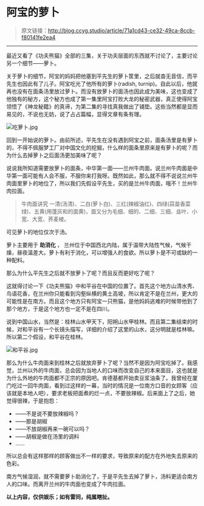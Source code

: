 # 阿宝的萝卜

[annotation]: <id> (71a1cd43-ce32-49ca-8ccb-f80141fe2ea4)
[annotation]: <create_time> (2018-01-01 20:30:32)
[annotation]: <category> (心情随笔)
[annotation]: <status> (public)
[annotation]: <comments> (true)

> 原文链接：<http://blog.ccyg.studio/article/71a1cd43-ce32-49ca-8ccb-f80141fe2ea4>

---

最近又看了《功夫熊猫》全部的三集，关于功夫层面的东西就不讨论了，主要讨论另一个细节——萝卜。

关于萝卜的细节，阿宝的妈妈把他塞到平先生的萝卜筐里，之后就杳无音信，而平先生也因此有了儿子。阿宝吃光了他所有的萝卜(radish, turnip)。自此以后，他就再也没有在面条汤里放过萝卜。而没有放萝卜的面汤也因此成为美味，这也变成了他独有的秘方，这个秘方也成了第一集里阿宝打败大龙的秘密武器，真正使得阿宝领悟了《神龙秘籍》的真谛，为第二集的寻找真我做出了铺垫。这些当然都是显而易见的，不说也无妨，说了占占篇幅，显得文章有条有理。

![吃萝卜.jpg](http://pqs8hg59d.bkt.clouddn.com/%E9%98%BF%E5%AE%9D%E7%9A%84%E8%90%9D%E5%8D%9C-%E5%90%83%E8%90%9D%E5%8D%9C.jpg)

回到一开始说的萝卜。由前所述，平先生在没有遇到阿宝之前，面条汤里是有萝卜的，不得不佩服梦工厂对中国文化的挖掘，什么样的面条里原来是有萝卜的呢？而为什么去掉萝卜之后面汤更加美味了呢？

说说我所知道需要放萝卜的面条，中华第一面——兰州牛肉面。说兰州牛肉面是中华第一面可能有人会不服，不服你来打我呀。既然如此，那么就不得不说说兰州牛肉面里萝卜的地位了，所以我们先假设平先生，买的是兰州牛肉面，哦不！兰州牛肉拉面。

>牛肉面讲究 一清(汤清)、二白(萝卜白)、三红(辣椒油红)、四绿(蒜苗香菜绿)、五黄(用蓬灰和的面黄)，面又分为毛细、细的、二细、三细、韭叶、小宽、大宽、荞麦棱。

可见萝卜的地位仅次于汤。

萝卜主要用于 **助消化** ， 兰州位于中国西北内陆，属于温带大陆性气候，气候干燥，昼夜温差大。萝卜有利于消化，可以增强人的食欲。所以萝卜是不可或缺的一种配料。

那么为什么平先生之后就不放萝卜了呢？而且反而更好吃了呢？

这就得讨论一下《功夫熊猫》中和平谷在中国的位置了。首先这个地方山清水秀、鸟语花香，在兰州你只能看到沟壑纵横的黄土高坡，所以肯定不是在兰州，更大的可能性是在南方。而且这个地方只有阿宝一只熊猫，是他妈妈逃难的时候带他到了那个地方，于是这个地方也一定不是在四川。

说到中国山水，当然是：桂林山水甲天下，阳朔山水甲桂林。而且第二集结束的时候，对和平谷有一个长镜头描写，详细的介绍了这里的山水，这分明就是桂林嘛。所以第二个假设，和平谷在桂林。

![和平谷.jpg](http://pqs8hg59d.bkt.clouddn.com/%E9%98%BF%E5%AE%9D%E7%9A%84%E8%90%9D%E5%8D%9C-%E5%92%8C%E5%B9%B3%E8%B0%B7.jpg)

那么为什么牛肉面来到桂林之后就放弃萝卜了呢？当然不是因为阿宝吃掉了。我感觉，兰州以外的牛肉面，总会因为当地人的口味而改变自己的本来面目，这也就是为什么外地的牛肉面都不正宗的原因吧。肯德基都开始卖豆浆油条了。我曾经在厦门吃过一回牛肉面，看到过这样的一幕，当时的情况是一位南方口音的女顾客（应该就是本地人吧），要求老板把面煮的烂一点，不要放辣椒。后来面上了之后，她觉得很辣，于是抱怨：

- ——不是说不要放辣椒吗？
- ——那是胡椒
- ——不放胡椒再来一碗可以吗？
- ——胡椒是做在汤里的调料
- ……

所以总会有这样那样的顾客做出不一样的要求，导致原来的配方在外地失去原来的色彩。

南方气候湿润，就不需要萝卜助消化了，于是平先生去掉了萝卜，汤料更适合南方人的口味。而离开兰州的牛肉面也变成了牛肉拉面。


**以上内容，仅供娱乐；如有雷同，纯属瞎扯。**
